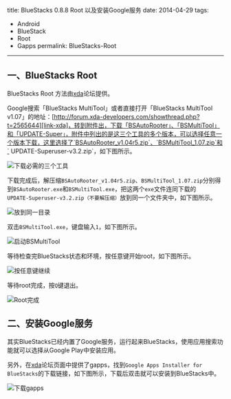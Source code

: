 title: BlueStacks 0.8.8 Root 以及安装Google服务
date: 2014-04-29
tags:
- Android
- BlueStack
- Root
- Gapps
permalink: BlueStacks-Root
---

## 一、BlueStacks Root

BlueStacks Root 方法由[xda][link-xda]论坛提供。

Google搜索「BlueStacks MultiTool」或者直接打开「BlueStacks MultiTool v1.07」的地址：[http://forum.xda-developers.com/showthread.php?t=2565644][link-xda]，转到附件出，下载「BSAutoRooter」、「BSMultiTool」和「UPDATE-Super」，附件中列出的是这三个工具的多个版本，可以选择任意一个版本下载，这里选择了`BSAutoRooter_v1.04r5.zip`、`BSMultiTool_1.07.zip`和`	UPDATE-Superuser-v3.2.zip`，如下图所示。

![下载必需的三个工具][pic-1]

下载完成后，解压缩`BSAutoRooter_v1.04r5.zip`、`BSMultiTool_1.07.zip`分别得到`BSAutoRooter.exe`和`BSMultiTool.exe`，把这两个`exe`文件连同下载的`	UPDATE-Superuser-v3.2.zip（不要解压缩）`放到同一个文件夹中，如下图所示。

![放到同一目录][pic-2]

双击`BSMultiTool.exe`，键盘输入`1`，如下图所示。

![启动BSMultiTool][pic-3]

等待检查完BlueStacks状态和环境，按任意键开始root，如下图所示。

![按任意键继续][pic-4]

等待root完成，按`Q`键退出。

![Root完成][pic-5]

## 二、安装Google服务

其实BlueStacks已经内置了Google服务，运行起来BlueStacks，使用应用搜索功能就可以选择从Google Play中安装应用。

另外，在[xda][link-xda]论坛页面中提供了gapps，找到`Google Apps Installer for BlueStacks`的下载链接，如下图所示，下载后双击就可以安装到BlueStacks中。

![下载gapps][pic-6]


  [link-xda]:http://forum.xda-developers.com/showthread.php?t=2565644 "xda developers"
  [pic-1]:https://i.imgur.com/FB9TlQi.png "下载必需的三个工具"
  [pic-2]:https://i.imgur.com/ZeeH49V.png "放到同一目录"
  [pic-3]:https://i.imgur.com/Z3NgysR.png "启动BSMultiTool"
  [pic-4]:https://i.imgur.com/60gFUCN.png "按任意键继续"
  [pic-5]:https://i.imgur.com/w76VjqC.png "Root完成"
  [pic-6]:https://i.imgur.com/EYKDOJX.png "下载gapps"
